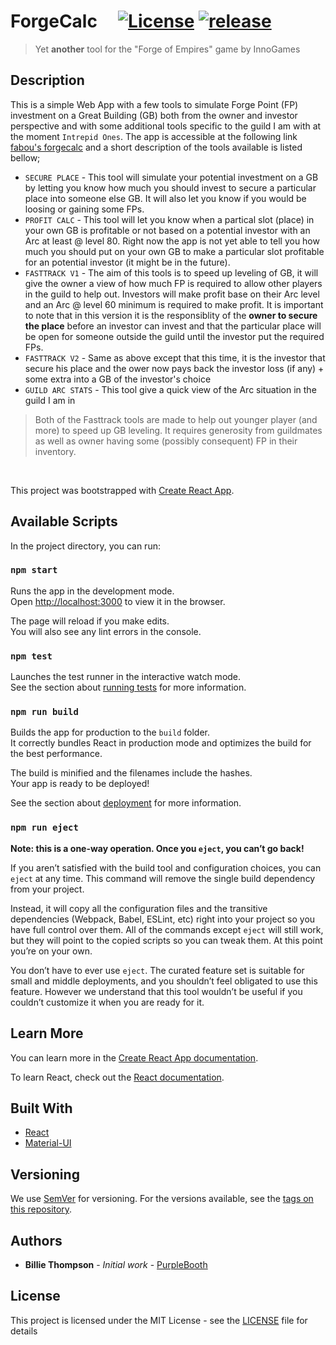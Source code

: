 # ForgeCalc &nbsp; &nbsp; [![License](http://img.shields.io/:license-mit-blue.svg?style=flat-square)](http://badges.mit-license.org)  [![release](https://img.shields.io/github/v/release/fabou78/forgecalc?style=flat-square)](https://github.com/fabou78/forgecalc/releases)

> Yet **another** tool for the "Forge of Empires" game by InnoGames  

## Description

This is a simple Web App with a few tools to simulate Forge Point (FP) investment on a Great Building (GB) both from the owner and investor perspective and with some additional tools specific to the guild I am with at the moment ``Intrepid Ones``.
The app is accessible at the following link [fabou's forgecalc](https://fabou78.github.io/forgecalc/) and a short description of the tools available is listed bellow;
* ``SECURE PLACE`` - This tool will simulate your potential investment on a GB by letting you know how much you should invest to secure a particular place into someone else GB. It will also let you know if you would be loosing or gaining some FPs.
* ``PROFIT CALC`` - This tool will let you know when a partical slot (place) in your own GB is profitable or not based on a potential investor with an Arc at least @ level 80. Right now the app is not yet able to tell you how much you should put on your own GB to make a particular slot profitable for an potential investor (it might be in the future).
* ``FASTTRACK V1`` - The aim of this tools is to speed up leveling of GB, it will give the owner a view of how much FP is required to allow other players in the guild to help out.  Investors will make profit base on their Arc level and an Arc @ level 60 minimum is required to make profit. It is important to note that in this version it is the responsiblity of the **owner to secure the place** before an investor can invest and that the particular place will be open for someone outside the guild until the investor put the required FPs.
* ``FASTTRACK V2`` - Same as above except that this time, it is the investor that secure his place and the ower now pays back the investor loss (if any) + some extra into a GB of the investor's choice
* ``GUILD ARC STATS`` - This tool give a quick view of the Arc situation in the guild I am in

> Both of the Fasttrack tools are made to help out younger player (and more) to speed up GB leveling. It requires generosity from guildmates as well as owner having some (possibly consequent) FP in their inventory.

&nbsp;

This project was bootstrapped with [Create React App](https://github.com/facebook/create-react-app).

## Available Scripts

In the project directory, you can run:

### `npm start`

Runs the app in the development mode.<br>
Open [http://localhost:3000](http://localhost:3000) to view it in the browser.

The page will reload if you make edits.<br>
You will also see any lint errors in the console.

### `npm test`

Launches the test runner in the interactive watch mode.<br>
See the section about [running tests](https://facebook.github.io/create-react-app/docs/running-tests) for more information.

### `npm run build`

Builds the app for production to the `build` folder.<br>
It correctly bundles React in production mode and optimizes the build for the best performance.

The build is minified and the filenames include the hashes.<br>
Your app is ready to be deployed!

See the section about [deployment](https://facebook.github.io/create-react-app/docs/deployment) for more information.

### `npm run eject`

**Note: this is a one-way operation. Once you `eject`, you can’t go back!**

If you aren’t satisfied with the build tool and configuration choices, you can `eject` at any time. This command will remove the single build dependency from your project.

Instead, it will copy all the configuration files and the transitive dependencies (Webpack, Babel, ESLint, etc) right into your project so you have full control over them. All of the commands except `eject` will still work, but they will point to the copied scripts so you can tweak them. At this point you’re on your own.

You don’t have to ever use `eject`. The curated feature set is suitable for small and middle deployments, and you shouldn’t feel obligated to use this feature. However we understand that this tool wouldn’t be useful if you couldn’t customize it when you are ready for it.

## Learn More

You can learn more in the [Create React App documentation](https://facebook.github.io/create-react-app/docs/getting-started).

To learn React, check out the [React documentation](https://reactjs.org/).

## Built With

* [React](https://reactjs.org/) 
* [Material-UI](https://material-ui.com/)

## Versioning

We use [SemVer](http://semver.org/) for versioning. For the versions available, see the [tags on this repository](https://github.com/fabou78/forgecalc/tags). 

## Authors

* **Billie Thompson** - *Initial work* - [PurpleBooth](https://github.com/PurpleBooth)



## License

This project is licensed under the MIT License - see the [LICENSE](LICENSE) file for details
